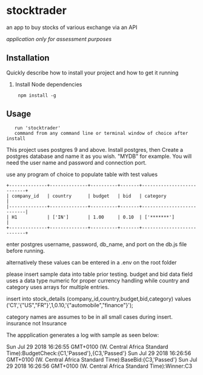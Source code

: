 # stocktrader
an app to buy stocks of various exchange via an API

*application only for assessment purposes*

## Installation

Quickly describe how to install your project and how to get it running

1. Install Node dependencies

        npm install -g
  

## Usage
 
       run 'stocktrader' 
       command from any command line or terminal window of choice after install

This project uses postgres 9 and above. Install postgres, then Create a postgres database and name it as you wish. "MYDB" for example. You will need the user name and password and connection port.

use any program of choice to populate table with test values

    +--------------+--------------+----------+-------+---------------------------+
    | company_id   | country      | budget   | bid   | category                  |
    |--------------+--------------+----------+-------+---------------------------|
    | H1           | ['IN']       | 1.00     | 0.10  | ['*******']               |
    +--------------+--------------+----------+-------+---------------------------+


enter postgres username, password, db_name, and port on the db.js file before running.

alternatively these values can be entered in a .env on the root folder

please insert sample data into table prior testing. budget and bid data field uses a data type numeric for proper
currency handling while country and category uses arrays for multiple entries.
  
  insert into stock_details (company_id,country,budget,bid,category) values ('C1','{"US","FR"}',1,0.10,'{"automobile","finance"}');

category names are assumes to be in all small cases during insert. insurance not Insurance



The appplication generates a log with sample as seen below:

Sun Jul 29 2018 16:26:55 GMT+0100 (W. Central Africa Standard Time):BudgetCheck:{C1,'Passed'},{C3,'Passed'}
Sun Jul 29 2018 16:26:56 GMT+0100 (W. Central Africa Standard Time):BaseBid:{C3,'Passed'}
Sun Jul 29 2018 16:26:56 GMT+0100 (W. Central Africa Standard Time):Winner:C3

